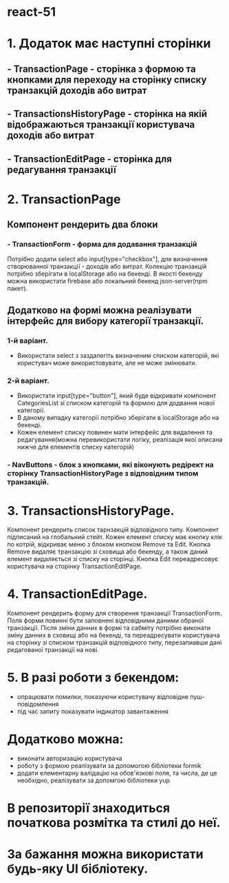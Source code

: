 # react-51

# 1. Додаток має наступні сторінки
## - TransactionPage - сторінка з формою та кнопками для переходу на сторінку списку транзакцій доходів або витрат
## - TransactionsHistoryPage - сторінка на якій відображаються транзакції користувача доходів або витрат
## - TransactionEditPage - сторінка для редагування транзакції
# 2. TransactionPage
## Компонент рендерить два блоки 
### - TransactionForm - форма для додавання транзакцій
Потрібно додати select або  input[type="checkbox"], для визначення створюванної транзакції - доходів або витрат.
Колекцію транзакцій потрібно зберігати в localStorage або на бекенді. 
В якості бекенду можна використати firebase або локальний   бекенд json-server(npm пакет).
## Додатково на формі можна реалізувати інтерфейс для вибору категорії транзакції.
### 1-й варіант.
 - Використати select з заздалегіть визначеним списком категорій, які користувач може використовувати, але не може змінювати.
### 2-й варіант.
 - Використати input[type="button"], який буде відкривати компонент CategoriesList зі списком категорій та формою для додвання нової категорії.
 - В даному випадку категорії потрібно зберігати в localStorage або на бекенді. 
 - Кожен елемент списку повинен мати інтерфейс для видалення та редагування(можна перевикористати логіку, реалізація якої описана нижче для елементів списку категорій)
### - NavButtons - блок з кнопками, які віконують редірект на сторінку TransactionHistoryPage з відповідним типом транзакцій.
# 3. TransactionsHistoryPage.
Компонент рендерить список тарнзакцій відповідного типу.
Компонент підписаний на глобальний стейт.
Кожен елемент списку має кнопку клік по котрій, відкриває меню з блоком кнопком Remove та Edit.
Кнопка Remove видаляє транзакцію зі сховища або бекенду, а також даний елемент видаляється зі списку на сторінці.
Кнопка Edit переадресовує користувача на сторінку TransactionEditPage. 
# 4. TransactionEditPage.
Компонент рендерить форму для створення транзакції TransactionForm.
Поля форми повинні бути заповнені відповідними даними обраної транзакції.
Після зміни данних в формі та сабміту потрібно виконати зміну данних в сховищі або на бекенді, та переадресувати користувача на сторінку зі списком транзакцій відповідного типу, перезапиавши дані редагованої транзакції на нові.
# 5. В разі роботи з бекендом: 
 - опрацювати помилки, показуючи користувачу відповідне пуш-повідомлення
 - під час запиту показувати індикатор завантаження

# Додатково можна:
 - виконати авторизацію користувача
 - роботу з формою реалізувати за допомогою бібліотеки formik
 - додати елементарну валідацію на обов'язкові поля, та числа, де це необхідно, реалізувати за допомгою бібліотеки yup
 
# В репозиторії знаходиться початкова розмітка та стилі до неї. 
# За бажання можна використати будь-яку UI бібліотеку.
 




